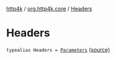 [http4k](../index.md) / [org.http4k.core](index.md) / [Headers](./-headers.md)

# Headers

`typealias Headers = `[`Parameters`](-parameters.md) [(source)](https://github.com/http4k/http4k/blob/master/http4k-core/src/main/kotlin/org/http4k/core/http.kt#L14)